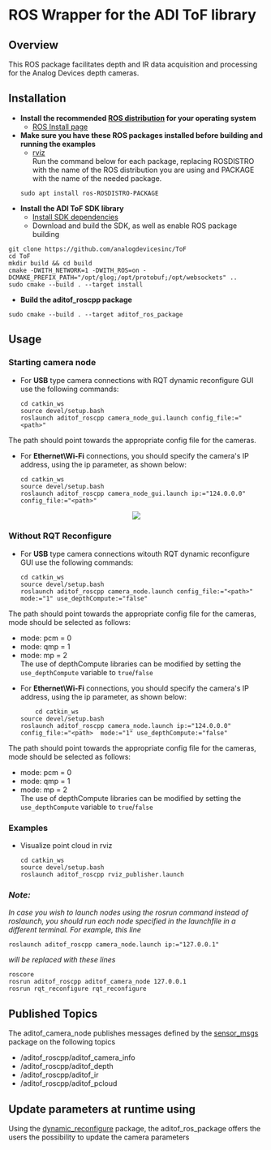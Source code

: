 
# ROS Wrapper for the ADI ToF library

## Overview
This ROS package facilitates depth and IR data acquisition and processing for the Analog Devices depth cameras.

## Installation

- **Install the recommended [ROS distribution](http://wiki.ros.org/Distributions) for your operating system**
  - [ROS Install page](http://wiki.ros.org/ROS/Installation)
- **Make sure you have these ROS packages installed before building and running the examples**
  - [rviz](http://wiki.ros.org/rviz)\
    Run the command below for each package, replacing ROSDISTRO with the name of the ROS distribution you are using and PACKAGE with the name of the needed package.
  ```console
  sudo apt install ros-ROSDISTRO-PACKAGE
  ```
- **Install the ADI ToF SDK library**
  - [Install SDK dependencies](https://github.com/analogdevicesinc/aditof_sdk/blob/6c7fb376aeec73a21ab177adf297c5781bcbd544/doc/linux/build_instructions.md#installing-the-dependencies)
  - Download and build the SDK, as well as enable ROS package building
```console
git clone https://github.com/analogdevicesinc/ToF
cd ToF
mkdir build && cd build
cmake -DWITH_NETWORK=1 -DWITH_ROS=on -DCMAKE_PREFIX_PATH="/opt/glog;/opt/protobuf;/opt/websockets" ..
sudo cmake --build . --target install
```
 - **Build the aditof_roscpp package**
  ```console
  sudo cmake --build . --target aditof_ros_package
  ```


## Usage
### Starting camera node
* For <b>USB</b> type camera connections with RQT dynamic reconfigure GUI use the following commands:
    ```console
    cd catkin_ws
    source devel/setup.bash
    roslaunch aditof_roscpp camera_node_gui.launch config_file:="<path>"
    ```
    
The path should point towards the appropriate config file for the cameras. 
* For <b>Ethernet\Wi-Fi</b> connections, you should specify the camera's IP address, using the ip parameter, as shown below:

    ```console
    cd catkin_ws
    source devel/setup.bash
    roslaunch aditof_roscpp camera_node_gui.launch ip:="124.0.0.0" config_file:="<path>"
    ```
    
 <p align="center"><img src="../../doc/img/ros_dunamic_reconfigure.png" /></p>
 
### Without RQT Reconfigure
* For <b>USB</b> type camera connections witouth RQT dynamic reconfigure GUI use the following commands:
    ```console
    cd catkin_ws
    source devel/setup.bash
    roslaunch aditof_roscpp camera_node.launch config_file:="<path>" mode:="1" use_depthCompute:="false"
    ```
The path should point towards the appropriate config file for the cameras, mode should be selected as follows:
  - mode: pcm = 0
  - mode: qmp = 1 
  - mode: mp = 2 </br>
The use of depthCompute libraries can be modified by setting the ```use_depthCompute``` variable to ```true```/```false```
* For <b>Ethernet\Wi-Fi</b> connections, you should specify the camera's IP address, using the ip parameter, as shown below:
    ```console
        cd catkin_ws
    source devel/setup.bash
    roslaunch aditof_roscpp camera_node.launch ip:="124.0.0.0" config_file:="<path>  mode:="1" use_depthCompute:="false"
    ```
The path should point towards the appropriate config file for the cameras, mode should be selected as follows:
  - mode: pcm = 0
  - mode: qmp = 1 
  - mode: mp = 2 </br>
The use of depthCompute libraries can be modified by setting the ```use_depthCompute``` variable to ```true```/```false```

### Examples
  - Visualize point cloud in rviz
    ```console
    cd catkin_ws
    source devel/setup.bash
    roslaunch aditof_roscpp rviz_publisher.launch
    ```

 ### ***Note:***
 *In case you wish to launch nodes using the rosrun command instead of roslaunch, you should run each node specified in the launchfile in a different terminal. For example, this line*
```console
roslaunch aditof_roscpp camera_node.launch ip:="127.0.0.1"
```
*will be replaced with these lines*

```console
roscore
rosrun aditof_roscpp aditof_camera_node 127.0.0.1
rosrun rqt_reconfigure rqt_reconfigure
```
## Published Topics
The aditof_camera_node publishes messages defined by the [sensor_msgs](http://wiki.ros.org/sensor_msgs) package on the following topics
- /aditof_roscpp/aditof_camera_info
- /aditof_roscpp/aditof_depth
- /aditof_roscpp/aditof_ir
- /aditof_roscpp/aditof_pcloud

## Update parameters at runtime using
Using the [dynamic_reconfigure](http://wiki.ros.org/dynamic_reconfigure) package, the aditof_ros_package offers the users the possibility to update the camera parameters

